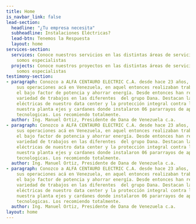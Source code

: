 ```yaml
---
title: Home
is_navbar_link: false
lead-section:
  headline: "¿Tu empresa necesita"
  subheadline: Instalaciones Eléctricas?
  lead-btn: Tenemos la Respuesta
  layout: home
services-section:
  services: Conoce nuestros servicios en las distintas áreas de servicios en las que
    somos especialistas
  projects: Conoce nuestros proyectos en las distintas áreas de servicios en las que
    somos especialistas
testimony-section:
- paragraph: Conozco a ALFA CENTAURO ELECTRIC C.A. desde hace 23 años, cuando comenzaba
    sus operaciones acá en Venezuela, en aquel entonces realizaban trabajos para corregir
    el bajo factor de potencia y ahorrar energía. Desde entonces han realizado una
    variedad de trabajos en las diferentes  del grupo Dana. Destacan las instalaciones
    eléctricas de nuestro data center y la protección integral contra los rayos de
    nuestra planta ejes y cardanes donde instalaron 06 pararrayos de aplicaciones
    tecnologicas. Los recomiendo totalmente.
  author: Ing. Manuel Ortiz, Presidente de Dana de Venezuela c.a.
- paragraph: Conozco a ALFA CENTAURO ELECTRIC C.A. desde hace 23 años, cuando comenzaba
    sus operaciones acá en Venezuela, en aquel entonces realizaban trabajos para corregir
    el bajo factor de potencia y ahorrar energía. Desde entonces han realizado una
    variedad de trabajos en las diferentes  del grupo Dana. Destacan las instalaciones
    eléctricas de nuestro data center y la protección integral contra los rayos de
    nuestra planta ejes y cardanes donde instalaron 06 pararrayos de aplicaciones
    tecnologicas. Los recomiendo totalmente.
  author: Ing. Manuel Ortiz, Presidente de Dana de Venezuela c.a.
- paragraph: Conozco a ALFA CENTAURO ELECTRIC C.A. desde hace 23 años, cuando comenzaba
    sus operaciones acá en Venezuela, en aquel entonces realizaban trabajos para corregir
    el bajo factor de potencia y ahorrar energía. Desde entonces han realizado una
    variedad de trabajos en las diferentes  del grupo Dana. Destacan las instalaciones
    eléctricas de nuestro data center y la protección integral contra los rayos de
    nuestra planta ejes y cardanes donde instalaron 06 pararrayos de aplicaciones
    tecnologicas. Los recomiendo totalmente.
  author: Ing. Manuel Ortiz, Presidente de Dana de Venezuela c.a.
layout: home
---
```


